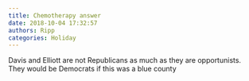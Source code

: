 ```yaml
---
title: Chemotherapy answer
date: 2018-10-04 17:32:57
authors: Ripp
categories: Holiday
---
```


 Davis and Elliott are not Republicans as much as they are opportunists.   They would be Democrats if this was a blue county